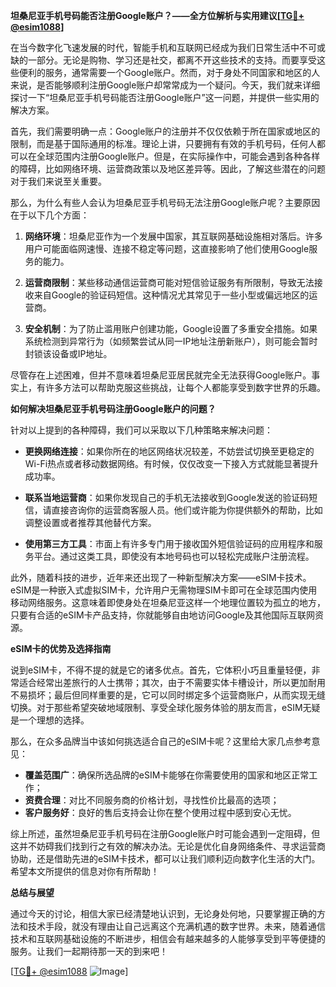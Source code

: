 **坦桑尼亚手机号码能否注册Google账户？——全方位解析与实用建议[[TG💪+ @esim1088](https://t.me/s/esim1088)]**

在当今数字化飞速发展的时代，智能手机和互联网已经成为我们日常生活中不可或缺的一部分。无论是购物、学习还是社交，都离不开这些技术的支持。而要享受这些便利的服务，通常需要一个Google账户。然而，对于身处不同国家和地区的人来说，是否能够顺利注册Google账户却常常成为一个疑问。今天，我们就来详细探讨一下“坦桑尼亚手机号码能否注册Google账户”这一问题，并提供一些实用的解决方案。

首先，我们需要明确一点：Google账户的注册并不仅仅依赖于所在国家或地区的限制，而是基于国际通用的标准。理论上讲，只要拥有有效的手机号码，任何人都可以在全球范围内注册Google账户。但是，在实际操作中，可能会遇到各种各样的障碍，比如网络环境、运营商政策以及地区差异等。因此，了解这些潜在的问题对于我们来说至关重要。

那么，为什么有些人会认为坦桑尼亚手机号码无法注册Google账户呢？主要原因在于以下几个方面：

1. **网络环境**：坦桑尼亚作为一个发展中国家，其互联网基础设施相对落后。许多用户可能面临网速慢、连接不稳定等问题，这直接影响了他们使用Google服务的能力。
   
2. **运营商限制**：某些移动通信运营商可能对短信验证服务有所限制，导致无法接收来自Google的验证码短信。这种情况尤其常见于一些小型或偏远地区的运营商。

3. **安全机制**：为了防止滥用账户创建功能，Google设置了多重安全措施。如果系统检测到异常行为（如频繁尝试从同一IP地址注册新账户），则可能会暂时封锁该设备或IP地址。

尽管存在上述困难，但并不意味着坦桑尼亚居民就完全无法获得Google账户。事实上，有许多方法可以帮助克服这些挑战，让每个人都能享受到数字世界的乐趣。

**如何解决坦桑尼亚手机号码注册Google账户的问题？**

针对以上提到的各种障碍，我们可以采取以下几种策略来解决问题：

- **更换网络连接**：如果你所在的地区网络状况较差，不妨尝试切换至更稳定的Wi-Fi热点或者移动数据网络。有时候，仅仅改变一下接入方式就能显著提升成功率。

- **联系当地运营商**：如果你发现自己的手机无法接收到Google发送的验证码短信，请直接咨询你的运营商客服人员。他们或许能为你提供额外的帮助，比如调整设置或者推荐其他替代方案。

- **使用第三方工具**：市面上有许多专门用于接收国外短信验证码的应用程序和服务平台。通过这类工具，即使没有本地号码也可以轻松完成账户注册流程。

此外，随着科技的进步，近年来还出现了一种新型解决方案——eSIM卡技术。eSIM是一种嵌入式虚拟SIM卡，允许用户无需物理SIM卡即可在全球范围内使用移动网络服务。这意味着即使身处在坦桑尼亚这样一个地理位置较为孤立的地方，只要有合适的eSIM卡产品支持，你就能够自由地访问Google及其他国际互联网资源。

**eSIM卡的优势及选择指南**

说到eSIM卡，不得不提的就是它的诸多优点。首先，它体积小巧且重量轻便，非常适合经常出差旅行的人士携带；其次，由于不需要实体卡槽设计，所以更加耐用不易损坏；最后但同样重要的是，它可以同时绑定多个运营商账户，从而实现无缝切换。对于那些希望突破地域限制、享受全球化服务体验的朋友而言，eSIM无疑是一个理想的选择。

那么，在众多品牌当中该如何挑选适合自己的eSIM卡呢？这里给大家几点参考意见：

- **覆盖范围广**：确保所选品牌的eSIM卡能够在你需要使用的国家和地区正常工作；
- **资费合理**：对比不同服务商的价格计划，寻找性价比最高的选项；
- **客户服务好**：良好的售后支持会让你在整个使用过程中感到安心无忧。

综上所述，虽然坦桑尼亚手机号码在注册Google账户时可能会遇到一定阻碍，但这并不妨碍我们找到行之有效的解决办法。无论是优化自身网络条件、寻求运营商协助，还是借助先进的eSIM卡技术，都可以让我们顺利迈向数字化生活的大门。希望本文所提供的信息对你有所帮助！

**总结与展望**

通过今天的讨论，相信大家已经清楚地认识到，无论身处何地，只要掌握正确的方法和技术手段，就没有理由让自己远离这个充满机遇的数字世界。未来，随着通信技术和互联网基础设施的不断进步，相信会有越来越多的人能够享受到平等便捷的服务。让我们一起期待那一天的到来吧！

[[TG💪+ @esim1088](https://t.me/s/esim1088) ![Image](https://i.postimg.cc/4NQfJmqS/Snipaste-2025-05-13-00-14-12.png)]